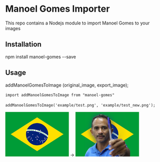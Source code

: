 # Manoel Gomes Importer

This repo contains a Nodejs module to import Manoel Gomes to your images

## Installation

npm install manoel-gomes --save

## Usage

addManoelGomesToImage (original_image, export_image);

```
import addManoelGomesToImage from "manoel-gomes"

addManoelGomesToImage('example/test.png', 'example/test_new.png');
```

<img src="./example/test.png" alt="test1" width="200"/> -> <img src="./example/test_new.png" alt="test1" width="200"/>
